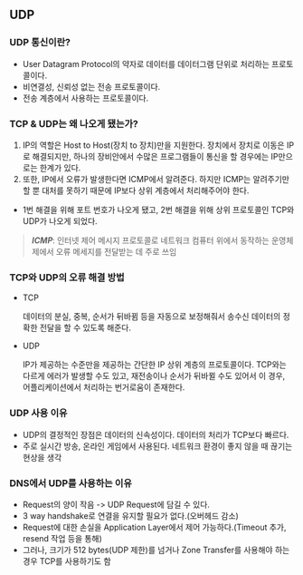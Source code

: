 ## UDP

### UDP 통신이란?

- User Datagram Protocol의 약자로 데이터를 데이터그램 단위로 처리하는 프로토콜이다.
- 비연결성, 신뢰성 없는 전송 프로토콜이다.
- 전송 계층에서 사용하는 프로토콜이다.

### TCP & UDP는 왜 나오게 됐는가?

1. IP의 역할은 Host to Host(장치 to 장치)만을 지원한다. 장치에서 장치로 이동은 IP로 해결되지만, 하나의 장비안에서 수많은 프로그램들이 통신을 할 경우에는 IP만으로는 한계가 있다.
2. 또한, IP에서 오류가 발생한다면 ICMP에서 알려준다. 하지만 ICMP는 알려주기만 할 뿐 대처를 못하기 때문에 IP보다 상위 계층에서 처리해주어야 한다.

- 1번 해결을 위해 포트 번호가 나오게 됐고, 2번 해결을 위해 상위 프로토콜인 TCP와 UDP가 나오게 되었다.

> **_ICMP_**: 인터넷 제어 메시지 프로토콜로 네트워크 컴퓨터 위에서 동작하는 운영체제에서 오류 메세지를 전달받는 데 주로 쓰임

### TCP와 UDP의 오류 해결 방법

- TCP

  데이터의 분실, 중복, 순서가 뒤바뀜 등을 자동으로 보정해줘서 송수신 데이터의 정확한 전달을 할 수 있도록 해준다.

- UDP

  IP가 제공하는 수준만을 제공하는 간단한 IP 상위 계층의 프로토콜이다. TCP와는 다르게 에러가 발생할 수도 있고, 재전송이나 순서가 뒤바뀔 수도 있어서 이 경우, 어플리케이션에서 처리하는 번거로움이 존재한다.

### UDP 사용 이유

- UDP의 결정적인 장점은 데이터의 신속성이다. 데이터의 처리가 TCP보다 빠르다.
- 주로 실시간 방송, 온라인 게임에서 사용된다. 네트워크 환경이 좋지 않을 때 끊기는 현상을 생각

### DNS에서 UDP를 사용하는 이유

- Request의 양이 작음 -> UDP Request에 담길 수 있다.
- 3 way handshake로 연결을 유지할 필요가 없다.(오버헤드 감소)
- Request에 대한 손실을 Application Layer에서 제어 가능하다.(Timeout 추가, resend 작업 등을 통해)
- 그러나, 크기가 512 bytes(UDP 제한)를 넘거나 Zone Transfer를 사용해야 하는 경우 TCP를 사용하기도 함
